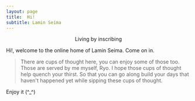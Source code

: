```yaml
---
layout: page
title:  Hi!
subtitle: Lamin Seima
---
```


<p style="text-align: center;">Living by inscribing</p>

Hi!, welcome to the online home of Lamin Seima. Come on in. 

> There are cups of thought here, you can enjoy some of those too. Those are served by me myself, Ryo.
> I hope those cups of thought help quench your thirst.
> So that you can go along build your days that haven't happened yet while sipping these cups of thought. 

Enjoy it (^_^)
